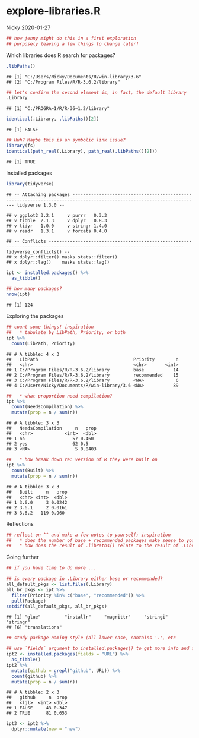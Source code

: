 explore-libraries.R
================
Nicky
2020-01-27

``` r
## how jenny might do this in a first exploration
## purposely leaving a few things to change later!
```

Which libraries does R search for packages?

``` r
.libPaths()
```

    ## [1] "C:/Users/Nicky/Documents/R/win-library/3.6"
    ## [2] "C:/Program Files/R/R-3.6.2/library"

``` r
## let's confirm the second element is, in fact, the default library
.Library
```

    ## [1] "C:/PROGRA~1/R/R-36~1.2/library"

``` r
identical(.Library, .libPaths()[2])
```

    ## [1] FALSE

``` r
## Huh? Maybe this is an symbolic link issue?
library(fs)
identical(path_real(.Library), path_real(.libPaths()[2]))
```

    ## [1] TRUE

Installed packages

``` r
library(tidyverse)
```

    ## -- Attaching packages ---------------------------------------------------------------------------------------------------------------------- tidyverse 1.3.0 --

    ## v ggplot2 3.2.1     v purrr   0.3.3
    ## v tibble  2.1.3     v dplyr   0.8.3
    ## v tidyr   1.0.0     v stringr 1.4.0
    ## v readr   1.3.1     v forcats 0.4.0

    ## -- Conflicts ------------------------------------------------------------------------------------------------------------------------- tidyverse_conflicts() --
    ## x dplyr::filter() masks stats::filter()
    ## x dplyr::lag()    masks stats::lag()

``` r
ipt <- installed.packages() %>%
  as_tibble()

## how many packages?
nrow(ipt)
```

    ## [1] 124

Exploring the packages

``` r
## count some things! inspiration
##   * tabulate by LibPath, Priority, or both
ipt %>%
  count(LibPath, Priority)
```

    ## # A tibble: 4 x 3
    ##   LibPath                                    Priority        n
    ##   <chr>                                      <chr>       <int>
    ## 1 C:/Program Files/R/R-3.6.2/library         base           14
    ## 2 C:/Program Files/R/R-3.6.2/library         recommended    15
    ## 3 C:/Program Files/R/R-3.6.2/library         <NA>            6
    ## 4 C:/Users/Nicky/Documents/R/win-library/3.6 <NA>           89

``` r
##   * what proportion need compilation?
ipt %>%
  count(NeedsCompilation) %>%
  mutate(prop = n / sum(n))
```

    ## # A tibble: 3 x 3
    ##   NeedsCompilation     n   prop
    ##   <chr>            <int>  <dbl>
    ## 1 no                  57 0.460 
    ## 2 yes                 62 0.5   
    ## 3 <NA>                 5 0.0403

``` r
##   * how break down re: version of R they were built on
ipt %>%
  count(Built) %>%
  mutate(prop = n / sum(n))
```

    ## # A tibble: 3 x 3
    ##   Built     n   prop
    ##   <chr> <int>  <dbl>
    ## 1 3.6.0     3 0.0242
    ## 2 3.6.1     2 0.0161
    ## 3 3.6.2   119 0.960

Reflections

``` r
## reflect on ^^ and make a few notes to yourself; inspiration
##   * does the number of base + recommended packages make sense to you?
##   * how does the result of .libPaths() relate to the result of .Library?
```

Going further

``` r
## if you have time to do more ...

## is every package in .Library either base or recommended?
all_default_pkgs <- list.files(.Library)
all_br_pkgs <- ipt %>%
  filter(Priority %in% c("base", "recommended")) %>%
  pull(Package)
setdiff(all_default_pkgs, all_br_pkgs)
```

    ## [1] "glue"         "installr"     "magrittr"     "stringi"      "stringr"     
    ## [6] "translations"

``` r
## study package naming style (all lower case, contains '.', etc

## use `fields` argument to installed.packages() to get more info and use it!
ipt2 <- installed.packages(fields = "URL") %>%
  as_tibble()
ipt2 %>%
  mutate(github = grepl("github", URL)) %>%
  count(github) %>%
  mutate(prop = n / sum(n))
```

    ## # A tibble: 2 x 3
    ##   github     n  prop
    ##   <lgl>  <int> <dbl>
    ## 1 FALSE     43 0.347
    ## 2 TRUE      81 0.653

``` r
ipt3 <- ipt2 %>%
  dplyr::mutate(new = "new")
```
